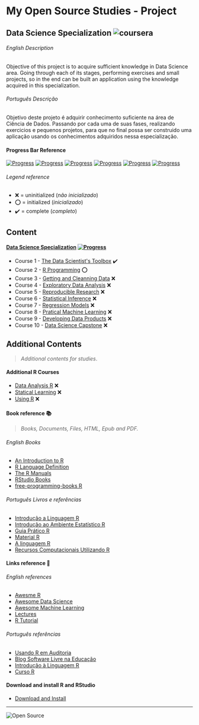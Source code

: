 # My Open Source Studies - Project
## Data Science Specialization ![coursera](http://i64.tinypic.com/25rci2c.jpg)

###### English Description
Objective of this project is to acquire sufficient knowledge in Data Science area.
Going through each of its stages, performing exercises and small projects, so in the end can be built an application using the knowledge acquired in this specialization.

###### Português Descrição
Objetivo deste projeto é adquirir conhecimento suficiente na área de Ciência de Dados.
Passando por cada uma de suas fases, realizando exercicios e pequenos projetos, para que no final possa ser construido uma aplicação usando os conhecimentos adquiridos nessa especialização.


#### Progress Bar Reference
[![Progress](https://img.shields.io/badge/Progress-0%25-red.svg?style=flat)]() [![Progress](https://img.shields.io/badge/Progress-20%25-orange.svg?style=flat)]() [![Progress](https://img.shields.io/badge/Progress-40%25-yellow.svg?style=flat)]() [![Progress](https://img.shields.io/badge/Progress-60%25-green.svg?style=flat)]() [![Progress](https://img.shields.io/badge/Progress-80%25-blue.svg?style=flat)]() [![Progress](https://img.shields.io/badge/Completed-100%25-lightgrey.svg?style=flat)]()

###### Legend reference
- :x: = uninitialized (*não inicializado*)
- :o: = initialized (*inicializado*)
- :heavy_check_mark: = complete (*completo*)

## Content

#### [Data Science Specialization](https://www.coursera.org/specializations/jhudatascience) [![Progress](https://img.shields.io/badge/Progress-5%25-red.svg?style=flat)]()

- Course 1 - [The Data Scientist's Toolbox](https://class.coursera.org/datascitoolbox-034) :heavy_check_mark:
- Course 2 - [R Programming](https://www.coursera.org/course/rprog) :o:
- Course 3 - [Getting and Cleanning Data](https://www.coursera.org/course/getdata) :x:
- Course 4 - [Exploratory Data Analysis](https://www.coursera.org/course/exdata) :x:
- Course 5 - [Reproducible Research](https://www.coursera.org/course/repdata) :x:
- Course 6 - [Statistical Inference](https://www.coursera.org/course/statinference) :x:
- Course 7 - [Regression Models](https://www.coursera.org/course/regmods) :x:
- Course 8 - [Pratical Machine Learning](https://www.coursera.org/course/predmachlearn) :x:
- Course 9 - [Developing Data Products](https://www.coursera.org/course/devdataprod) :x:
- Course 10 - [Data Science Capstone](https://www.coursera.org/course/dsscapstone) :x:


## Additional Contents
>*Additional contents for studies*.

#### Additional R Courses
- [Data Analysis R](https://www.udacity.com/course/data-analysis-with-r--ud651) :x:
- [Statical Learning](https://lagunita.stanford.edu/courses/HumanitiesScience/StatLearning/Winter2014/about) :x:
- [Using R](http://www.statistics.com/r-courses/) :x:


#### Book reference :books:
>*Books, Documents, Files, HTML, Epub and PDF.*

###### English Books
- [An Introduction to R](https://cran.r-project.org/doc/manuals/R-intro.html)
- [R Language Definition](http://stat.ethz.ch/R-manual/R-patched/doc/manual/R-lang.html)
- [The R Manuals](https://cran.r-project.org/manuals.html)
- [RStudio Books](https://www.rstudio.com/resources/training/books/)
- [free-programming-books R](https://github.com/vhf/free-programming-books/blob/master/free-programming-books.md#r)


###### Português Livros e referências
- [Introdução a Linguagem R](http://peld.inpa.gov.br/sites/default/files/ApostilaR.pdf)
- [Introdução ao Ambiente Estatístico R](http://www.leg.ufpr.br/~paulojus/embrapa/Rembrapa/)
- [Guia Prático R](http://www.estatisticanor.xpg.com.br/3.html)
- [Material R](https://sites.google.com/site/marcosfs2006/material_r)
- [A linguagem R](http://www.wook.pt/ficha/a-linguagem-r/a/id/1498858)
- [Recursos Computacionais Utilizando R](http://www.dex.ufla.br/~danielff/RRC0.pdf)


#### Links reference :link:
###### English references

- [Awesme R](https://github.com/qinwf/awesome-R)
- [Awesome Data Science](https://github.com/okulbilisim/awesome-datascience)
- [Awesome Machine Learning](https://github.com/josephmisiti/awesome-machine-learning#r)
- [Lectures](https://github.com/DataScienceSpecialization/courses/tree/master/01_DataScientistToolbox/lectures)
- [R Tutorial](http://www.cyclismo.org/tutorial/R/)


###### Português referências

- [Usando R em Auditoria](https://sites.google.com/site/marcosfs2006/)
- [Blog Software Livre na Educação](http://www.ufrgs.br/soft-livre-edu/software-educacional-livre-na-wikipedia/r-linguagem-de-programacao/)
- [Introdução à Linguagem R](http://www.lbs.dcc.ufmg.br/cvbioinfo2011/material/Bioinfo-Verao-UFMG-Introducao-R-2011-v2.pdf)
- [Curso R](https://sites.google.com/site/ufmgcursor/)

#### Download and install R and RStudio
- [Download and Install](https://www.r-project.org/)


- - -

![Open Source](http://i63.tinypic.com/fn6crq.jpg)

